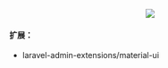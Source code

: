 <p align="center"><img src="https://laravel.com/assets/img/components/logo-laravel.svg"></p>


#### 扩展：
* laravel-admin-extensions/material-ui